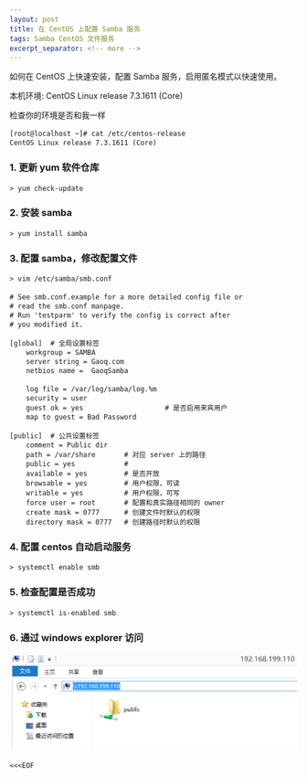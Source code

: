 ```yaml
---
layout: post
title: 在 CentOS 上配置 Samba 服务
tags: Samba CentOS 文件服务
excerpt_separator: <!-- more -->
---
```


如何在 CentOS 上快速安装，配置 Samba 服务，启用匿名模式以快速使用。
<!-- more -->

本机环境: CentOS Linux release 7.3.1611 (Core)

检查你的环境是否和我一样

    [root@localhost ~]# cat /etc/centos-release
    CentOS Linux release 7.3.1611 (Core)

### 1. 更新 yum 软件仓库

    > yum check-update

### 2. 安装 samba 

    > yum install samba

### 3. 配置 samba，修改配置文件

    > vim /etc/samba/smb.conf

    # See smb.conf.example for a more detailed config file or
    # read the smb.conf manpage.
    # Run 'testparm' to verify the config is correct after
    # you modified it.

    [global]  # 全局设置标签
        workgroup = SAMBA
        server string = Gaoq.com
        netbios name =  GaoqSamba

        log file = /var/log/samba/log.%m
        security = user
        guest ok = yes                    # 是否启用来宾用户
        map to guest = Bad Password

    [public]  # 公共设置标签
        comment = Public dir
        path = /var/share       # 对应 server 上的路径
        public = yes            # 
        available = yes         # 是否开放
        browsable = yes         # 用户权限，可读
        writable = yes          # 用户权限，可写
        force user = root       # 配置和真实路径相同的 owner 
        create mask = 0777      # 创建文件时默认的权限 
        directory mask = 0777   # 创建路径时默认的权限 

### 4. 配置 centos 自动启动服务
    
    > systemctl enable smb
    
### 5. 检查配置是否成功

    > systemctl is-enabled smb

### 6. 通过 windows explorer 访问
    
![](/public/img/posts/windows-explorer-access-samba.png)

`<<<EOF`